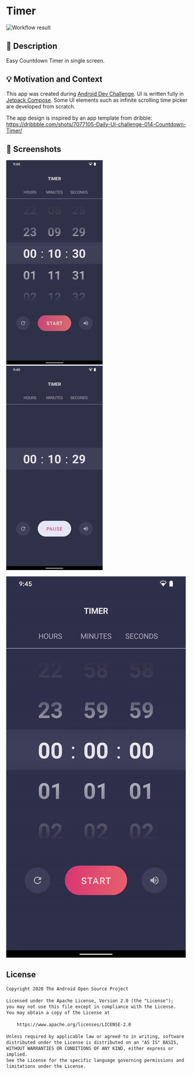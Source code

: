 # Timer

![Workflow result](https://github.com/jurajkusnier/android-dev-challenge-2/workflows/Check/badge.svg)

## :scroll: Description
Easy Countdown Timer in single screen.

## :bulb: Motivation and Context
This app was created during [Android Dev Challenge](https://android-developers.googleblog.com/2021/03/android-dev-challenge-2.html).
UI is written fully in [Jetpack Compose](https://developer.android.com/jetpack/compose). Some UI elements such as infinite scrolling time picker are developed from scratch.

The app design is inspired by an app template from dribble: https://dribbble.com/shots/7077105-Daily-UI-challenge-014-Countdown-Timer/

## :camera_flash: Screenshots

<img src="/results/screenshot_1.png" width="260">&emsp;<img src="/results/screenshot_2.png" width="260">

![Video Preview](/results/video.gif)

## License
```
Copyright 2020 The Android Open Source Project

Licensed under the Apache License, Version 2.0 (the "License");
you may not use this file except in compliance with the License.
You may obtain a copy of the License at

    https://www.apache.org/licenses/LICENSE-2.0

Unless required by applicable law or agreed to in writing, software
distributed under the License is distributed on an "AS IS" BASIS,
WITHOUT WARRANTIES OR CONDITIONS OF ANY KIND, either express or implied.
See the License for the specific language governing permissions and
limitations under the License.
```